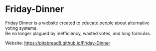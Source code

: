 # Friday-Dinner
Friday Dinner is a website created to educate people about alternative voting systems.  
Be no longer plagued by inefficiency, wasted votes, and long formulas.  
  
Website: https://pitabread8.github.io/Friday-Dinner  